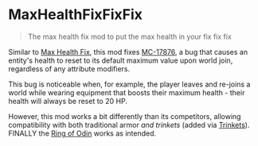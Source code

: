 # MaxHealthFixFixFix

> The max health fix mod to put the max health in your fix fix fix

Similar to [Max Health Fix](https://github.com/Darkhax-Minecraft/Max-Health-Fix), this mod fixes [MC-17876](https://bugs.mojang.com/browse/MC-17876), a bug that causes an entity's health to reset to its default maximum value upon world join, regardless of any attribute modifiers.

This bug is noticeable when, for example, the player leaves and re-joins a world while wearing equipment that boosts their maximum health - their health will always be reset to 20 HP.

However, this mod works a bit differently than its competitors, allowing compatibility with both traditional armor *and trinkets* (added via [Trinkets](https://github.com/emilyploszaj/trinkets)). FINALLY the [Ring of Odin](https://botaniamod.net/lexicon.html#alfhomancy/odin_ring) works as intended.
